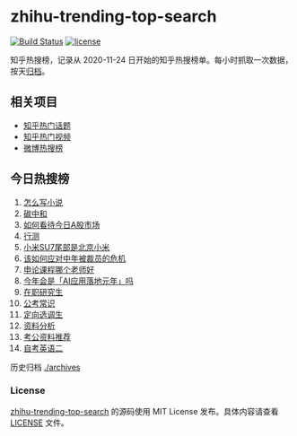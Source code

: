 # zhihu-trending-top-search

[![Build Status](https://github.com/justjavac/zhihu-trending-top-search/workflows/ci/badge.svg?branch=main)](https://github.com/justjavac/zhihu-trending-top-search/actions)
[![license](https://img.shields.io/github/license/justjavac/zhihu-trending-top-search)](https://github.com/justjavac/zhihu-trending-top-search/blob/main/LICENSE)

知乎热搜榜，记录从 2020-11-24
日开始的知乎热搜榜单。每小时抓取一次数据，按天[归档](./archives)。

## 相关项目

- [知乎热门话题](https://github.com/justjavac/zhihu-trending-hot-questions)
- [知乎热门视频](https://github.com/justjavac/zhihu-trending-hot-video)
- [微博热搜榜](https://github.com/justjavac/weibo-trending-hot-search)

## 今日热搜榜

<!-- BEGIN -->
<!-- 最后更新时间 Fri Apr 19 2024 12:10:57 GMT+0800 (China Standard Time) -->

1. [怎么写小说](https://www.zhihu.com/search?q=怎么写小说)
1. [碳中和](https://www.zhihu.com/search?q=碳中和)
1. [如何看待今日A股市场](https://www.zhihu.com/search?q=如何看待今日A股市场)
1. [行测](https://www.zhihu.com/search?q=行测)
1. [小米SU7尾部是北京小米](https://www.zhihu.com/search?q=小米SU7尾部是北京小米)
1. [该如何应对中年被裁员的危机](https://www.zhihu.com/search?q=该如何应对中年被裁员的危机)
1. [申论课程哪个老师好](https://www.zhihu.com/search?q=申论课程哪个老师好)
1. [今年会是「AI应用落地元年」吗](https://www.zhihu.com/search?q=今年会是「AI应用落地元年」吗)
1. [在职研究生](https://www.zhihu.com/search?q=在职研究生)
1. [公考常识](https://www.zhihu.com/search?q=公考常识)
1. [定向选调生](https://www.zhihu.com/search?q=定向选调生)
1. [资料分析](https://www.zhihu.com/search?q=资料分析)
1. [考公资料推荐](https://www.zhihu.com/search?q=考公资料推荐)
1. [自考英语二](https://www.zhihu.com/search?q=自考英语二)

<!-- END -->

历史归档 [./archives](./archives)

### License

[zhihu-trending-top-search](https://github.com/justjavac/zhihu-trending-top-search)
的源码使用 MIT License 发布。具体内容请查看 [LICENSE](./LICENSE) 文件。
